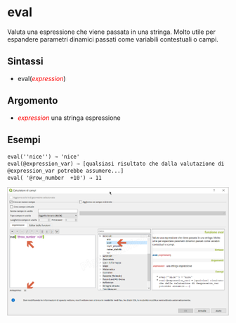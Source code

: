 # eval

Valuta una espressione che viene passata in una stringa. Molto utile per espandere parametri dinamici passati come variabili contestuali o campi.

## Sintassi

* eval(*<span style="color:red;">expression</span>*)

## Argomento

* *<span style="color:red;">expression</span>* una stringa espressione


## Esempi
```
eval(''nice'') → 'nice'
eval(@expression_var) → [qualsiasi risultato che dalla valutazione di @expression_var potrebbe assumere...]
eval( '@row_number  +10') → 11
```

![](/img/generale/eval1.png)
